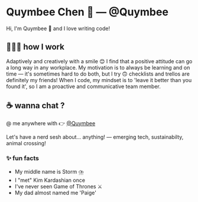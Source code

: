 # Quymbee Chen :herb: —  @Quymbee 

Hi, I'm Quymbee :wave:  and I love writing code!

## 👩🏻‍💻 how I work
Adaptively and creatively with a smile :blush:
I find that a positive attitude can go a long way in any workplace. My motivation is to always be learning and on time — it's sometimes hard to do both, but I try :upside_down_face: checklists and trellos are definitely my friends! When I code, my mindset is to 'leave it better than you found it', so I am a proactive and communicative team member.

## :coffee:  wanna chat ?

@ me anywhere with :point_right: [@Quymbee](https://linktr.ee/Quymbee)

Let's have a nerd sesh about... anything! — emerging tech, sustainabilty, animal crossing!

### :sparkles: fun facts

- My middle name is Storm :cloud_with_lightning_and_rain:
- I "met" Kim Kardashian once
- I've never seen Game of Thrones :crossed_swords:
- My dad almost named me 'Paige'

<!--
**Quymbee/Quymbee** is a ✨ _special_ ✨ repository because its `README.md` (this file) appears on your GitHub profile.

Here are some ideas to get you started:

- 🔭 I’m currently working on ...
- 🌱 I’m currently learning ...
- 👯 I’m looking to collaborate on ...
- 🤔 I’m looking for help with ...
- 💬 Ask me about ...
- 📫 How to reach me: ...
- 😄 Pronouns: ...
- ⚡ Fun fact: ...
-->

